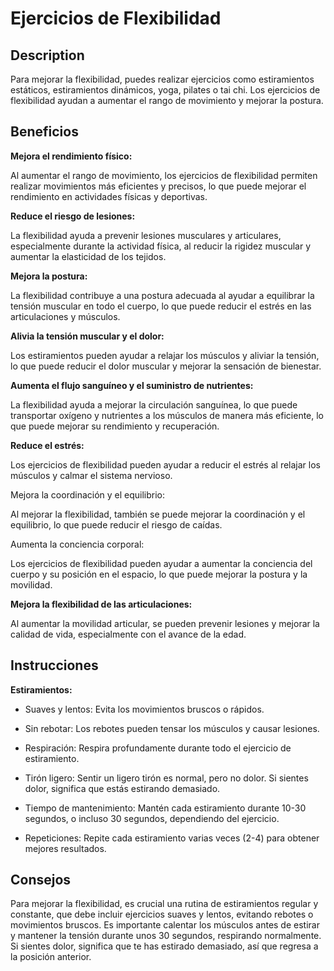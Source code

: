 # Ejercicios de Flexibilidad

## Description

Para mejorar la flexibilidad, puedes realizar ejercicios como estiramientos estáticos, estiramientos dinámicos, yoga, pilates o tai chi. Los ejercicios de flexibilidad ayudan a aumentar el rango de movimiento y mejorar la postura. 

## Beneficios

**Mejora el rendimiento físico:**

Al aumentar el rango de movimiento, los ejercicios de flexibilidad permiten realizar movimientos más eficientes y precisos, lo que puede mejorar el rendimiento en actividades físicas y deportivas. 

**Reduce el riesgo de lesiones:**

La flexibilidad ayuda a prevenir lesiones musculares y articulares, especialmente durante la actividad física, al reducir la rigidez muscular y aumentar la elasticidad de los tejidos. 

**Mejora la postura:**

La flexibilidad contribuye a una postura adecuada al ayudar a equilibrar la tensión muscular en todo el cuerpo, lo que puede reducir el estrés en las articulaciones y músculos. 

**Alivia la tensión muscular y el dolor:**

Los estiramientos pueden ayudar a relajar los músculos y aliviar la tensión, lo que puede reducir el dolor muscular y mejorar la sensación de bienestar.

**Aumenta el flujo sanguíneo y el suministro de nutrientes:**

La flexibilidad ayuda a mejorar la circulación sanguínea, lo que puede transportar oxígeno y nutrientes a los músculos de manera más eficiente, lo que puede mejorar su rendimiento y recuperación. 

**Reduce el estrés:**

Los ejercicios de flexibilidad pueden ayudar a reducir el estrés al relajar los músculos y calmar el sistema nervioso. 

Mejora la coordinación y el equilibrio:

Al mejorar la flexibilidad, también se puede mejorar la coordinación y el equilibrio, lo que puede reducir el riesgo de caídas. 

Aumenta la conciencia corporal:

Los ejercicios de flexibilidad pueden ayudar a aumentar la conciencia del cuerpo y su posición en el espacio, lo que puede mejorar la postura y la movilidad. 

**Mejora la flexibilidad de las articulaciones:**

Al aumentar la movilidad articular, se pueden prevenir lesiones y mejorar la calidad de vida, especialmente con el avance de la edad. 


## Instrucciones

**Estiramientos:**

- Suaves y lentos: Evita los movimientos bruscos o rápidos. 

- Sin rebotar: Los rebotes pueden tensar los músculos y causar lesiones. 

- Respiración: Respira profundamente durante todo el ejercicio de estiramiento. 

- Tirón ligero: Sentir un ligero tirón es normal, pero no dolor. Si sientes dolor, significa que estás estirando demasiado. 

- Tiempo de mantenimiento: Mantén cada estiramiento durante 10-30 segundos, o incluso 30 segundos, dependiendo del ejercicio. 

- Repeticiones: Repite cada estiramiento varias veces (2-4) para obtener mejores resultados. 

## Consejos

Para mejorar la flexibilidad, es crucial una rutina de estiramientos regular y constante, que debe incluir ejercicios suaves y lentos, evitando rebotes o movimientos bruscos. Es importante calentar los músculos antes de estirar y mantener la tensión durante unos 30 segundos, respirando normalmente. Si sientes dolor, significa que te has estirado demasiado, así que regresa a la posición anterior. 
